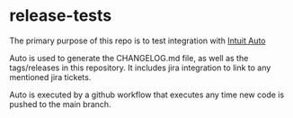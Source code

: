 # release-tests
The primary purpose of this repo is to test integration with [Intuit Auto](https://intuit.github.io/auto/docs)

Auto is used to generate the CHANGELOG.md file, as well as the tags/releases in this repository.
It includes jira integration to link to any mentioned jira tickets.

Auto is executed by a github workflow that executes any time new code is pushed to the main branch.
